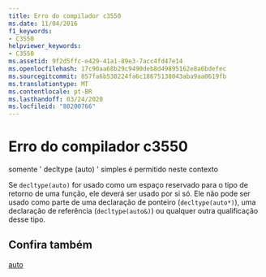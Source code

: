 ```yaml
---
title: Erro do compilador c3550
ms.date: 11/04/2016
f1_keywords:
- C3550
helpviewer_keywords:
- C3550
ms.assetid: 9f2d5ffc-e429-41a1-89e3-7acc4fd47e14
ms.openlocfilehash: 17c90aa68b29c9490deb8d49895162e8a6bdefec
ms.sourcegitcommit: 857fa6b530224fa6c18675138043aba9aa0619fb
ms.translationtype: MT
ms.contentlocale: pt-BR
ms.lasthandoff: 03/24/2020
ms.locfileid: "80200766"
---
```

# <a name="compiler-error-c3550"></a>Erro do compilador c3550

somente ' decltype (auto) ' simples é permitido neste contexto

Se `decltype(auto)` for usado como um espaço reservado para o tipo de retorno de uma função, ele deverá ser usado por si só. Ele não pode ser usado como parte de uma declaração de ponteiro (`decltype(auto*)`), uma declaração de referência (`decltype(auto&)`) ou qualquer outra qualificação desse tipo.

## <a name="see-also"></a>Confira também

[auto](../../cpp/auto-cpp.md)
